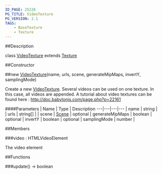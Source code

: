 ```yaml
---
ID_PAGE: 25226
PG_TITLE: VideoTexture
PG_VERSION: 2.1
TAGS:
    - BaseTexture
    - Texture
---
```

##Description

class [VideoTexture](/classes/2.2-alpha/VideoTexture) extends [Texture](/classes/2.2-alpha/Texture)



##Constructor

##new [VideoTexture](/classes/2.2-alpha/VideoTexture)(name, urls, scene, generateMipMaps, invertY, samplingMode)

Create a new [VideoTexture](/classes/2.2-alpha/VideoTexture). Several videos can be used on one texture. In this case, all videos are appended.
A tutorial about video textures can be found here : http://doc.babylonjs.com/page.php?p=22161

####Parameters
 | Name | Type | Description
---|---|---|---
 | name | string | 
 | urls | string[] | 
 | scene | [Scene](/classes/2.2-alpha/Scene) | 
optional | generateMipMaps | boolean | 
optional | invertY | boolean | 
optional | samplingMode | number | 

##Members

###video : HTMLVideoElement

The video element

##Functions

###update() &rarr; boolean


